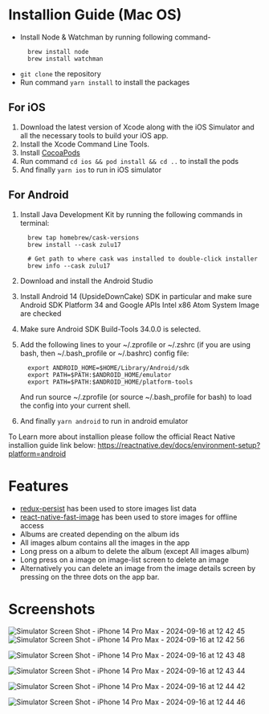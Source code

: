 # Installion Guide (Mac OS)

- Install Node & Watchman by running following command-
  ```
    brew install node
    brew install watchman
  ```
- `git clone` the repository
- Run command `yarn install` to install the packages

## For iOS

1. Download the latest version of Xcode along with the iOS Simulator and all the necessary tools to build your iOS app.
2. Install the Xcode Command Line Tools.
3. Install [CocoaPods](https://guides.cocoapods.org/using/getting-started.html)
4. Run command `cd ios && pod install && cd ..` to install the pods
5. And finally `yarn ios` to run in iOS simulator

## For Android

1. Install Java Development Kit by running the following commands in terminal:

   ```
     brew tap homebrew/cask-versions
     brew install --cask zulu17

     # Get path to where cask was installed to double-click installer
     brew info --cask zulu17
   ```

2. Download and install the Android Studio
3. Install Android 14 (UpsideDownCake) SDK in particular and make sure Android SDK Platform 34 and Google APIs Intel x86 Atom System Image are checked
4. Make sure Android SDK Build-Tools 34.0.0 is selected.
5. Add the following lines to your ~/.zprofile or ~/.zshrc (if you are using bash, then ~/.bash_profile or ~/.bashrc) config file:
   ```
     export ANDROID_HOME=$HOME/Library/Android/sdk
     export PATH=$PATH:$ANDROID_HOME/emulator
     export PATH=$PATH:$ANDROID_HOME/platform-tools
   ```
   And run source ~/.zprofile (or source ~/.bash_profile for bash) to load the config into your current shell.
6. And finally `yarn android` to run in android emulator

To Learn more about installion please follow the official React Native installion guide link below:
https://reactnative.dev/docs/environment-setup?platform=android

# Features

- [redux-persist](https://github.com/rt2zz/redux-persist) has been used to store images list data
- [react-native-fast-image](https://github.com/DylanVann/react-native-fast-image) has been used to store images for offline access
- Albums are created depending on the album ids
- All images album contains all the images in the app
- Long press on a album to delete the album (except All images album)
- Long press on a image on image-list screen to delete an image
- Alternatively you can delete an image from the image details screen by pressing on the three dots on the app bar.

# Screenshots
![Simulator Screen Shot - iPhone 14 Pro Max - 2024-09-16 at 12 42 45](https://github.com/user-attachments/assets/9662a77a-89af-46ad-844c-c55fbae5656a) ![Simulator Screen Shot - iPhone 14 Pro Max - 2024-09-16 at 12 42 56](https://github.com/user-attachments/assets/e34d5333-f3e1-471a-a8d8-f9fb3da684f6)

![Simulator Screen Shot - iPhone 14 Pro Max - 2024-09-16 at 12 43 48](https://github.com/user-attachments/assets/18dc1980-2101-47be-b645-adf275e74bc9)

![Simulator Screen Shot - iPhone 14 Pro Max - 2024-09-16 at 12 43 44](https://github.com/user-attachments/assets/17c6c8b2-94e7-4016-93a2-18034555eece)

![Simulator Screen Shot - iPhone 14 Pro Max - 2024-09-16 at 12 44 42](https://github.com/user-attachments/assets/a9fbed92-3e76-4dcd-8992-f799eac50d1f)

![Simulator Screen Shot - iPhone 14 Pro Max - 2024-09-16 at 12 44 46](https://github.com/user-attachments/assets/d1b50529-6e09-46eb-b1ad-aebbc191911c)










